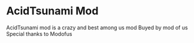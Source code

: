 # AcidTsunami Mod
AcidTsunami mod is a crazy and best among us mod
Buyed by mod of us
Special thanks to Modofus
